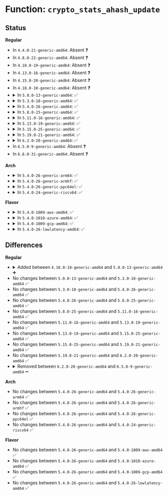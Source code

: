 # Function: <code>crypto_stats_ahash_update</code>

## Status
<b>Regular</b>
<ul>
<li>
In <code>4.4.0-21-generic-amd64</code>: Absent ❓
</li>
<li>
In <code>4.8.0-22-generic-amd64</code>: Absent ❓
</li>
<li>
In <code>4.10.0-19-generic-amd64</code>: Absent ❓
</li>
<li>
In <code>4.13.0-16-generic-amd64</code>: Absent ❓
</li>
<li>
In <code>4.15.0-20-generic-amd64</code>: Absent ❓
</li>
<li>
In <code>4.18.0-10-generic-amd64</code>: Absent ❓
</li>
<li>
<details>
<summary>In <code>5.0.0-13-generic-amd64</code>: ✅</summary>

```c
void crypto_stats_ahash_update(unsigned int nbytes, int ret, struct crypto_alg * alg)
```

```json
{
  "name": "crypto_stats_ahash_update",
  "collision_type": "Unique Global",
  "inline_type": "No",
  "funcs": [
    {
      "addr": 18446744071583530704,
      "name": "crypto_stats_ahash_update",
      "external": true,
      "loc": "crypto/algapi.c:1208",
      "file": "crypto/algapi.c",
      "inline": "seen, unknown",
      "caller_inline": [],
      "caller_func": [
        "security/integrity/ima/ima_crypto.c:ima_calc_buffer_hash",
        "security/integrity/ima/ima_crypto.c:ima_calc_file_hash",
        "security/integrity/ima/ima_crypto.c:ima_calc_file_hash",
        "crypto/gcm.c:gcm_hash_update",
        "lib/iov_iter.c:hash_and_copy_to_iter",
        "net/ipv4/tcp.c:tcp_md5_hash_key",
        "net/ipv4/tcp.c:tcp_md5_hash_skb_data",
        "net/ipv4/tcp.c:tcp_md5_hash_skb_data"
      ]
    }
  ],
  "symbols": [
    {
      "addr": 18446744071583530704,
      "name": "crypto_stats_ahash_update",
      "section": ".text",
      "bind": "STB_GLOBAL",
      "size": 76
    }
  ]
}
```
</details>
</li>
<li>
<details>
<summary>In <code>5.3.0-18-generic-amd64</code>: ✅</summary>

```c
void crypto_stats_ahash_update(unsigned int nbytes, int ret, struct crypto_alg * alg)
```

```json
{
  "name": "crypto_stats_ahash_update",
  "collision_type": "Unique Global",
  "inline_type": "No",
  "funcs": [
    {
      "addr": 18446744071583718224,
      "name": "crypto_stats_ahash_update",
      "external": true,
      "loc": "crypto/algapi.c:1177",
      "file": "crypto/algapi.c",
      "inline": "seen, unknown",
      "caller_inline": [],
      "caller_func": [
        "security/integrity/ima/ima_crypto.c:ima_calc_buffer_hash",
        "security/integrity/ima/ima_crypto.c:ima_calc_file_hash_atfm",
        "security/integrity/ima/ima_crypto.c:ima_calc_file_hash_atfm",
        "crypto/gcm.c:gcm_hash_update",
        "lib/iov_iter.c:hash_and_copy_to_iter",
        "net/ipv4/tcp.c:tcp_md5_hash_key",
        "net/ipv4/tcp.c:tcp_md5_hash_skb_data",
        "net/ipv4/tcp.c:tcp_md5_hash_skb_data"
      ]
    }
  ],
  "symbols": [
    {
      "addr": 18446744071583718224,
      "name": "crypto_stats_ahash_update",
      "section": ".text",
      "bind": "STB_GLOBAL",
      "size": 77
    }
  ]
}
```
</details>
</li>
<li>
<details>
<summary>In <code>5.4.0-26-generic-amd64</code>: ✅</summary>

```c
void crypto_stats_ahash_update(unsigned int nbytes, int ret, struct crypto_alg * alg)
```

```json
{
  "name": "crypto_stats_ahash_update",
  "collision_type": "Unique Global",
  "inline_type": "No",
  "funcs": [
    {
      "addr": 18446744071583828128,
      "name": "crypto_stats_ahash_update",
      "external": true,
      "loc": "crypto/algapi.c:1187",
      "file": "crypto/algapi.c",
      "inline": "seen, unknown",
      "caller_inline": [],
      "caller_func": [
        "fs/verity/hash_algs.c:fsverity_prepare_hash_state",
        "security/integrity/ima/ima_crypto.c:ima_calc_buffer_hash",
        "security/integrity/ima/ima_crypto.c:ima_calc_file_hash_atfm",
        "security/integrity/ima/ima_crypto.c:ima_calc_file_hash_atfm",
        "crypto/gcm.c:gcm_hash_update",
        "lib/iov_iter.c:hash_and_copy_to_iter",
        "net/ipv4/tcp.c:tcp_md5_hash_key",
        "net/ipv4/tcp.c:tcp_md5_hash_skb_data",
        "net/ipv4/tcp.c:tcp_md5_hash_skb_data"
      ]
    }
  ],
  "symbols": [
    {
      "addr": 18446744071583828128,
      "name": "crypto_stats_ahash_update",
      "section": ".text",
      "bind": "STB_GLOBAL",
      "size": 77
    }
  ]
}
```
</details>
</li>
<li>
<details>
<summary>In <code>5.8.0-25-generic-amd64</code>: ✅</summary>

```c
void crypto_stats_ahash_update(unsigned int nbytes, int ret, struct crypto_alg * alg)
```

```json
{
  "name": "crypto_stats_ahash_update",
  "collision_type": "Unique Global",
  "inline_type": "No",
  "funcs": [
    {
      "addr": 18446744071584223232,
      "name": "crypto_stats_ahash_update",
      "external": true,
      "loc": "crypto/algapi.c:1159",
      "file": "crypto/algapi.c",
      "inline": "seen, unknown",
      "caller_inline": [],
      "caller_func": [
        "fs/verity/hash_algs.c:fsverity_prepare_hash_state",
        "security/integrity/ima/ima_crypto.c:calc_buffer_ahash_atfm",
        "security/integrity/ima/ima_crypto.c:ima_calc_file_hash_atfm",
        "security/integrity/ima/ima_crypto.c:ima_calc_file_hash_atfm",
        "crypto/gcm.c:gcm_hash_update",
        "lib/iov_iter.c:hash_and_copy_to_iter",
        "net/ipv4/tcp.c:tcp_md5_hash_key",
        "net/ipv4/tcp.c:tcp_md5_hash_skb_data",
        "net/ipv4/tcp.c:tcp_md5_hash_skb_data",
        "net/ipv4/tcp_ipv4.c:tcp_v4_md5_hash_headers"
      ]
    }
  ],
  "symbols": [
    {
      "addr": 18446744071584223232,
      "name": "crypto_stats_ahash_update",
      "section": ".text",
      "bind": "STB_GLOBAL",
      "size": 104
    }
  ]
}
```
</details>
</li>
<li>
<details>
<summary>In <code>5.11.0-16-generic-amd64</code>: ✅</summary>

```c
void crypto_stats_ahash_update(unsigned int nbytes, int ret, struct crypto_alg * alg)
```

```json
{
  "name": "crypto_stats_ahash_update",
  "collision_type": "Unique Global",
  "inline_type": "No",
  "funcs": [
    {
      "addr": 18446744071584341872,
      "name": "crypto_stats_ahash_update",
      "external": true,
      "loc": "crypto/algapi.c:1178",
      "file": "crypto/algapi.c",
      "inline": "seen, unknown",
      "caller_inline": [],
      "caller_func": [
        "fs/verity/hash_algs.c:fsverity_prepare_hash_state",
        "security/integrity/ima/ima_crypto.c:calc_buffer_ahash_atfm",
        "security/integrity/ima/ima_crypto.c:ima_calc_file_hash_atfm",
        "security/integrity/ima/ima_crypto.c:ima_calc_file_hash_atfm",
        "crypto/gcm.c:gcm_hash_update",
        "lib/iov_iter.c:hash_and_copy_to_iter",
        "net/ipv4/tcp.c:tcp_md5_hash_key",
        "net/ipv4/tcp.c:tcp_md5_hash_skb_data",
        "net/ipv4/tcp.c:tcp_md5_hash_skb_data",
        "net/ipv4/tcp_ipv4.c:tcp_v4_md5_hash_headers"
      ]
    }
  ],
  "symbols": [
    {
      "addr": 18446744071584341872,
      "name": "crypto_stats_ahash_update",
      "section": ".text",
      "bind": "STB_GLOBAL",
      "size": 104
    }
  ]
}
```
</details>
</li>
<li>
<details>
<summary>In <code>5.13.0-19-generic-amd64</code>: ✅</summary>

```c
void crypto_stats_ahash_update(unsigned int nbytes, int ret, struct crypto_alg * alg)
```

```json
{
  "name": "crypto_stats_ahash_update",
  "collision_type": "Unique Global",
  "inline_type": "No",
  "funcs": [
    {
      "addr": 18446744071584376400,
      "name": "crypto_stats_ahash_update",
      "external": true,
      "loc": "crypto/algapi.c:1178",
      "file": "crypto/algapi.c",
      "inline": "seen, unknown",
      "caller_inline": [],
      "caller_func": [
        "fs/verity/hash_algs.c:fsverity_prepare_hash_state",
        "security/integrity/ima/ima_crypto.c:ima_calc_buffer_hash",
        "security/integrity/ima/ima_crypto.c:ima_calc_file_hash_atfm",
        "security/integrity/ima/ima_crypto.c:ima_calc_file_hash_atfm",
        "crypto/gcm.c:gcm_hash_update",
        "lib/iov_iter.c:hash_and_copy_to_iter",
        "net/ipv4/tcp.c:tcp_md5_hash_key",
        "net/ipv4/tcp.c:tcp_md5_hash_skb_data",
        "net/ipv4/tcp.c:tcp_md5_hash_skb_data",
        "net/ipv4/tcp_ipv4.c:tcp_v4_md5_hash_headers"
      ]
    }
  ],
  "symbols": [
    {
      "addr": 18446744071584376400,
      "name": "crypto_stats_ahash_update",
      "section": ".text",
      "bind": "STB_GLOBAL",
      "size": 104
    }
  ]
}
```
</details>
</li>
<li>
<details>
<summary>In <code>5.15.0-25-generic-amd64</code>: ✅</summary>

```c
void crypto_stats_ahash_update(unsigned int nbytes, int ret, struct crypto_alg * alg)
```

```json
{
  "name": "crypto_stats_ahash_update",
  "collision_type": "Unique Global",
  "inline_type": "No",
  "funcs": [
    {
      "addr": 18446744071584771520,
      "name": "crypto_stats_ahash_update",
      "external": true,
      "loc": "crypto/algapi.c:1160",
      "file": "crypto/algapi.c",
      "inline": "seen, unknown",
      "caller_inline": [],
      "caller_func": [
        "fs/verity/hash_algs.c:fsverity_prepare_hash_state",
        "security/integrity/ima/ima_crypto.c:ima_calc_buffer_hash",
        "security/integrity/ima/ima_crypto.c:ima_calc_file_hash_atfm",
        "security/integrity/ima/ima_crypto.c:ima_calc_file_hash_atfm",
        "crypto/gcm.c:gcm_hash_update",
        "lib/iov_iter.c:hash_and_copy_to_iter",
        "net/ipv4/tcp.c:tcp_md5_hash_key",
        "net/ipv4/tcp.c:tcp_md5_hash_skb_data",
        "net/ipv4/tcp.c:tcp_md5_hash_skb_data",
        "net/ipv4/tcp_ipv4.c:tcp_v4_md5_hash_headers"
      ]
    }
  ],
  "symbols": [
    {
      "addr": 18446744071584771520,
      "name": "crypto_stats_ahash_update",
      "section": ".text",
      "bind": "STB_GLOBAL",
      "size": 104
    }
  ]
}
```
</details>
</li>
<li>
<details>
<summary>In <code>5.19.0-21-generic-amd64</code>: ✅</summary>

```c
void crypto_stats_ahash_update(unsigned int nbytes, int ret, struct crypto_alg * alg)
```

```json
{
  "name": "crypto_stats_ahash_update",
  "collision_type": "Unique Global",
  "inline_type": "No",
  "funcs": [
    {
      "addr": 18446744071585455456,
      "name": "crypto_stats_ahash_update",
      "external": true,
      "loc": "crypto/algapi.c:1202",
      "file": "crypto/algapi.c",
      "inline": "seen, unknown",
      "caller_inline": [],
      "caller_func": [
        "fs/verity/hash_algs.c:fsverity_prepare_hash_state",
        "security/integrity/ima/ima_crypto.c:ima_calc_buffer_hash",
        "security/integrity/ima/ima_crypto.c:ima_calc_file_hash_atfm",
        "security/integrity/ima/ima_crypto.c:ima_calc_file_hash_atfm",
        "security/integrity/ima/ima_crypto.c:ima_calc_file_hash_atfm",
        "crypto/gcm.c:gcm_hash_update",
        "lib/iov_iter.c:hash_and_copy_to_iter",
        "net/ipv4/tcp.c:tcp_md5_hash_key",
        "net/ipv4/tcp.c:tcp_md5_hash_skb_data",
        "net/ipv4/tcp.c:tcp_md5_hash_skb_data",
        "net/ipv4/tcp_ipv4.c:tcp_v4_md5_hash_headers"
      ]
    }
  ],
  "symbols": [
    {
      "addr": 18446744071585455456,
      "name": "crypto_stats_ahash_update",
      "section": ".text",
      "bind": "STB_GLOBAL",
      "size": 140
    }
  ]
}
```
</details>
</li>
<li>
<details>
<summary>In <code>6.2.0-20-generic-amd64</code>: ✅</summary>

```c
void crypto_stats_ahash_update(unsigned int nbytes, int ret, struct crypto_alg * alg)
```

```json
{
  "name": "crypto_stats_ahash_update",
  "collision_type": "Unique Global",
  "inline_type": "No",
  "funcs": [
    {
      "addr": 18446744071586214096,
      "name": "crypto_stats_ahash_update",
      "external": true,
      "loc": "crypto/algapi.c:1150",
      "file": "crypto/algapi.c",
      "inline": "seen, unknown",
      "caller_inline": [],
      "caller_func": [
        "fs/verity/hash_algs.c:fsverity_prepare_hash_state",
        "security/integrity/ima/ima_crypto.c:ima_calc_buffer_hash",
        "security/integrity/ima/ima_crypto.c:ima_calc_file_hash_atfm",
        "security/integrity/ima/ima_crypto.c:ima_calc_file_hash_atfm",
        "security/integrity/ima/ima_crypto.c:ima_calc_file_hash_atfm",
        "crypto/gcm.c:gcm_hash_update",
        "lib/iov_iter.c:hash_and_copy_to_iter",
        "net/ipv4/tcp.c:tcp_md5_hash_key",
        "net/ipv4/tcp.c:tcp_md5_hash_skb_data",
        "net/ipv4/tcp.c:tcp_md5_hash_skb_data",
        "net/ipv4/tcp_ipv4.c:tcp_v4_md5_hash_headers"
      ]
    }
  ],
  "symbols": [
    {
      "addr": 18446744071586214096,
      "name": "crypto_stats_ahash_update",
      "section": ".text",
      "bind": "STB_GLOBAL",
      "size": 140
    }
  ]
}
```
</details>
</li>
<li>
In <code>6.5.0-9-generic-amd64</code>: Absent ❓
</li>
<li>
In <code>6.8.0-31-generic-amd64</code>: Absent ❓
</li>
</ul>
<b>Arch</b>
<ul>
<li>
<details>
<summary>In <code>5.4.0-26-generic-arm64</code>: ✅</summary>

```c
void crypto_stats_ahash_update(unsigned int nbytes, int ret, struct crypto_alg * alg)
```

```json
{
  "name": "crypto_stats_ahash_update",
  "collision_type": "Unique Global",
  "inline_type": "No",
  "funcs": [
    {
      "addr": 18446603336495636952,
      "name": "crypto_stats_ahash_update",
      "external": true,
      "loc": "crypto/algapi.c:1187",
      "file": "crypto/algapi.c",
      "inline": "seen, unknown",
      "caller_inline": [],
      "caller_func": [
        "fs/verity/hash_algs.c:fsverity_prepare_hash_state",
        "security/integrity/ima/ima_crypto.c:ima_calc_buffer_hash",
        "security/integrity/ima/ima_crypto.c:ima_calc_file_hash_atfm",
        "crypto/gcm.c:gcm_hash_update",
        "lib/iov_iter.c:hash_and_copy_to_iter",
        "net/ipv4/tcp.c:tcp_md5_hash_key",
        "net/ipv4/tcp.c:tcp_md5_hash_skb_data",
        "net/ipv4/tcp.c:tcp_md5_hash_skb_data"
      ]
    }
  ],
  "symbols": [
    {
      "addr": 18446603336495636952,
      "name": "crypto_stats_ahash_update",
      "section": ".text",
      "bind": "STB_GLOBAL",
      "size": 172
    }
  ]
}
```
</details>
</li>
<li>
<details>
<summary>In <code>5.4.0-26-generic-armhf</code>: ✅</summary>

```c
void crypto_stats_ahash_update(unsigned int nbytes, int ret, struct crypto_alg * alg)
```

```json
{
  "name": "crypto_stats_ahash_update",
  "collision_type": "Unique Global",
  "inline_type": "No",
  "funcs": [
    {
      "addr": 3228993956,
      "name": "crypto_stats_ahash_update",
      "external": true,
      "loc": "crypto/algapi.c:1187",
      "file": "crypto/algapi.c",
      "inline": "seen, unknown",
      "caller_inline": [],
      "caller_func": [
        "fs/verity/hash_algs.c:fsverity_prepare_hash_state",
        "security/integrity/ima/ima_crypto.c:ima_calc_buffer_hash",
        "security/integrity/ima/ima_crypto.c:ima_calc_file_hash_atfm",
        "security/integrity/ima/ima_crypto.c:ima_calc_file_hash_atfm",
        "crypto/gcm.c:gcm_hash_update",
        "lib/iov_iter.c:hash_and_copy_to_iter",
        "net/ipv4/tcp.c:tcp_md5_hash_key",
        "net/ipv4/tcp.c:tcp_md5_hash_skb_data",
        "net/ipv4/tcp.c:tcp_md5_hash_skb_data",
        "net/ipv4/tcp_ipv4.c:tcp_v4_md5_hash_headers",
        "net/ipv6/tcp_ipv6.c:tcp_v6_md5_hash_headers"
      ]
    }
  ],
  "symbols": [
    {
      "addr": 3228993956,
      "name": "crypto_stats_ahash_update",
      "section": ".text",
      "bind": "STB_GLOBAL",
      "size": 164
    }
  ]
}
```
</details>
</li>
<li>
<details>
<summary>In <code>5.4.0-26-generic-ppc64el</code>: ✅</summary>

```c
void crypto_stats_ahash_update(unsigned int nbytes, int ret, struct crypto_alg * alg)
```

```json
{
  "name": "crypto_stats_ahash_update",
  "collision_type": "Unique Global",
  "inline_type": "No",
  "funcs": [
    {
      "addr": 13835058055289768288,
      "name": "crypto_stats_ahash_update",
      "external": true,
      "loc": "crypto/algapi.c:1187",
      "file": "crypto/algapi.c",
      "inline": "seen, unknown",
      "caller_inline": [],
      "caller_func": [
        "fs/verity/hash_algs.c:fsverity_prepare_hash_state",
        "security/integrity/ima/ima_crypto.c:ima_calc_buffer_hash",
        "security/integrity/ima/ima_crypto.c:ima_calc_file_hash_atfm",
        "security/integrity/ima/ima_crypto.c:ima_calc_file_hash_atfm",
        "crypto/gcm.c:gcm_hash_update",
        "lib/iov_iter.c:hash_and_copy_to_iter",
        "net/ipv4/tcp.c:tcp_md5_hash_key",
        "net/ipv4/tcp.c:tcp_md5_hash_skb_data",
        "net/ipv4/tcp.c:tcp_md5_hash_skb_data"
      ]
    }
  ],
  "symbols": [
    {
      "addr": 13835058055289768288,
      "name": "crypto_stats_ahash_update",
      "section": ".text",
      "bind": "STB_GLOBAL",
      "size": 244
    }
  ]
}
```
</details>
</li>
<li>
<details>
<summary>In <code>5.4.0-24-generic-riscv64</code>: ✅</summary>

```c
void crypto_stats_ahash_update(unsigned int nbytes, int ret, struct crypto_alg * alg)
```

```json
{
  "name": "crypto_stats_ahash_update",
  "collision_type": "Unique Global",
  "inline_type": "No",
  "funcs": [
    {
      "addr": 18446743936274793624,
      "name": "crypto_stats_ahash_update",
      "external": true,
      "loc": "crypto/algapi.c:1187",
      "file": "crypto/algapi.c",
      "inline": "seen, unknown",
      "caller_inline": [],
      "caller_func": [
        "fs/verity/hash_algs.c:fsverity_prepare_hash_state",
        "security/integrity/ima/ima_crypto.c:ima_calc_buffer_hash",
        "security/integrity/ima/ima_crypto.c:ima_calc_file_hash_atfm",
        "security/integrity/ima/ima_crypto.c:ima_calc_file_hash_atfm",
        "crypto/gcm.c:gcm_hash_update",
        "lib/iov_iter.c:hash_and_copy_to_iter",
        "net/ipv4/tcp.c:tcp_md5_hash_key",
        "net/ipv4/tcp.c:tcp_md5_hash_skb_data",
        "net/ipv4/tcp.c:tcp_md5_hash_skb_data"
      ]
    }
  ],
  "symbols": [
    {
      "addr": 18446743936274793624,
      "name": "crypto_stats_ahash_update",
      "section": ".text",
      "bind": "STB_GLOBAL",
      "size": 148
    }
  ]
}
```
</details>
</li>
</ul>
<b>Flavor</b>
<ul>
<li>
<details>
<summary>In <code>5.4.0-1009-aws-amd64</code>: ✅</summary>

```c
void crypto_stats_ahash_update(unsigned int nbytes, int ret, struct crypto_alg * alg)
```

```json
{
  "name": "crypto_stats_ahash_update",
  "collision_type": "Unique Global",
  "inline_type": "No",
  "funcs": [
    {
      "addr": 18446744071583796864,
      "name": "crypto_stats_ahash_update",
      "external": true,
      "loc": "crypto/algapi.c:1187",
      "file": "crypto/algapi.c",
      "inline": "seen, unknown",
      "caller_inline": [],
      "caller_func": [
        "fs/verity/hash_algs.c:fsverity_prepare_hash_state",
        "security/integrity/ima/ima_crypto.c:ima_calc_buffer_hash",
        "security/integrity/ima/ima_crypto.c:ima_calc_file_hash_atfm",
        "security/integrity/ima/ima_crypto.c:ima_calc_file_hash_atfm",
        "crypto/gcm.c:gcm_hash_update",
        "lib/iov_iter.c:hash_and_copy_to_iter",
        "net/ipv4/tcp.c:tcp_md5_hash_key",
        "net/ipv4/tcp.c:tcp_md5_hash_skb_data",
        "net/ipv4/tcp.c:tcp_md5_hash_skb_data"
      ]
    }
  ],
  "symbols": [
    {
      "addr": 18446744071583796864,
      "name": "crypto_stats_ahash_update",
      "section": ".text",
      "bind": "STB_GLOBAL",
      "size": 77
    }
  ]
}
```
</details>
</li>
<li>
<details>
<summary>In <code>5.4.0-1010-azure-amd64</code>: ✅</summary>

```c
void crypto_stats_ahash_update(unsigned int nbytes, int ret, struct crypto_alg * alg)
```

```json
{
  "name": "crypto_stats_ahash_update",
  "collision_type": "Unique Global",
  "inline_type": "No",
  "funcs": [
    {
      "addr": 18446744071583733920,
      "name": "crypto_stats_ahash_update",
      "external": true,
      "loc": "crypto/algapi.c:1187",
      "file": "crypto/algapi.c",
      "inline": "seen, unknown",
      "caller_inline": [],
      "caller_func": [
        "fs/verity/hash_algs.c:fsverity_prepare_hash_state",
        "security/integrity/ima/ima_crypto.c:ima_calc_buffer_hash",
        "security/integrity/ima/ima_crypto.c:ima_calc_file_hash_atfm",
        "security/integrity/ima/ima_crypto.c:ima_calc_file_hash_atfm",
        "crypto/gcm.c:gcm_hash_update",
        "lib/iov_iter.c:hash_and_copy_to_iter",
        "net/ipv4/tcp.c:tcp_md5_hash_key",
        "net/ipv4/tcp.c:tcp_md5_hash_skb_data",
        "net/ipv4/tcp.c:tcp_md5_hash_skb_data"
      ]
    }
  ],
  "symbols": [
    {
      "addr": 18446744071583733920,
      "name": "crypto_stats_ahash_update",
      "section": ".text",
      "bind": "STB_GLOBAL",
      "size": 77
    }
  ]
}
```
</details>
</li>
<li>
<details>
<summary>In <code>5.4.0-1009-gcp-amd64</code>: ✅</summary>

```c
void crypto_stats_ahash_update(unsigned int nbytes, int ret, struct crypto_alg * alg)
```

```json
{
  "name": "crypto_stats_ahash_update",
  "collision_type": "Unique Global",
  "inline_type": "No",
  "funcs": [
    {
      "addr": 18446744071583780624,
      "name": "crypto_stats_ahash_update",
      "external": true,
      "loc": "crypto/algapi.c:1187",
      "file": "crypto/algapi.c",
      "inline": "seen, unknown",
      "caller_inline": [],
      "caller_func": [
        "fs/verity/hash_algs.c:fsverity_prepare_hash_state",
        "security/integrity/ima/ima_crypto.c:ima_calc_buffer_hash",
        "security/integrity/ima/ima_crypto.c:ima_calc_file_hash_atfm",
        "security/integrity/ima/ima_crypto.c:ima_calc_file_hash_atfm",
        "crypto/gcm.c:gcm_hash_update",
        "lib/iov_iter.c:hash_and_copy_to_iter",
        "net/ipv4/tcp.c:tcp_md5_hash_key",
        "net/ipv4/tcp.c:tcp_md5_hash_skb_data",
        "net/ipv4/tcp.c:tcp_md5_hash_skb_data"
      ]
    }
  ],
  "symbols": [
    {
      "addr": 18446744071583780624,
      "name": "crypto_stats_ahash_update",
      "section": ".text",
      "bind": "STB_GLOBAL",
      "size": 77
    }
  ]
}
```
</details>
</li>
<li>
<details>
<summary>In <code>5.4.0-26-lowlatency-amd64</code>: ✅</summary>

```c
void crypto_stats_ahash_update(unsigned int nbytes, int ret, struct crypto_alg * alg)
```

```json
{
  "name": "crypto_stats_ahash_update",
  "collision_type": "Unique Global",
  "inline_type": "No",
  "funcs": [
    {
      "addr": 18446744071583881616,
      "name": "crypto_stats_ahash_update",
      "external": true,
      "loc": "crypto/algapi.c:1187",
      "file": "crypto/algapi.c",
      "inline": "seen, unknown",
      "caller_inline": [],
      "caller_func": [
        "fs/verity/hash_algs.c:fsverity_prepare_hash_state",
        "security/integrity/ima/ima_crypto.c:ima_calc_buffer_hash",
        "security/integrity/ima/ima_crypto.c:ima_calc_file_hash_atfm",
        "security/integrity/ima/ima_crypto.c:ima_calc_file_hash_atfm",
        "crypto/gcm.c:gcm_hash_update",
        "lib/iov_iter.c:hash_and_copy_to_iter",
        "net/ipv4/tcp.c:tcp_md5_hash_key",
        "net/ipv4/tcp.c:tcp_md5_hash_skb_data",
        "net/ipv4/tcp.c:tcp_md5_hash_skb_data"
      ]
    }
  ],
  "symbols": [
    {
      "addr": 18446744071583881616,
      "name": "crypto_stats_ahash_update",
      "section": ".text",
      "bind": "STB_GLOBAL",
      "size": 77
    }
  ]
}
```
</details>
</li>
</ul>

## Differences
<b>Regular</b>
<ul>
<li>
<details>
<summary>Added between <code>4.18.0-10-generic-amd64</code> and <code>5.0.0-13-generic-amd64</code> ➕</summary>

```c
void crypto_stats_ahash_update(unsigned int nbytes, int ret, struct crypto_alg * alg)
```
</details>
</li>
<li>
No changes between <code>5.0.0-13-generic-amd64</code> and <code>5.3.0-18-generic-amd64</code> ✅
</li>
<li>
No changes between <code>5.3.0-18-generic-amd64</code> and <code>5.4.0-26-generic-amd64</code> ✅
</li>
<li>
No changes between <code>5.4.0-26-generic-amd64</code> and <code>5.8.0-25-generic-amd64</code> ✅
</li>
<li>
No changes between <code>5.8.0-25-generic-amd64</code> and <code>5.11.0-16-generic-amd64</code> ✅
</li>
<li>
No changes between <code>5.11.0-16-generic-amd64</code> and <code>5.13.0-19-generic-amd64</code> ✅
</li>
<li>
No changes between <code>5.13.0-19-generic-amd64</code> and <code>5.15.0-25-generic-amd64</code> ✅
</li>
<li>
No changes between <code>5.15.0-25-generic-amd64</code> and <code>5.19.0-21-generic-amd64</code> ✅
</li>
<li>
No changes between <code>5.19.0-21-generic-amd64</code> and <code>6.2.0-20-generic-amd64</code> ✅
</li>
<li>
<details>
<summary>Removed between <code>6.2.0-20-generic-amd64</code> and <code>6.5.0-9-generic-amd64</code> ➖</summary>

```c
void crypto_stats_ahash_update(unsigned int nbytes, int ret, struct crypto_alg * alg)
```
</details>
</li>
</ul>
<b>Arch</b>
<ul>
<li>
No changes between <code>5.4.0-26-generic-amd64</code> and <code>5.4.0-26-generic-arm64</code> ✅
</li>
<li>
No changes between <code>5.4.0-26-generic-amd64</code> and <code>5.4.0-26-generic-armhf</code> ✅
</li>
<li>
No changes between <code>5.4.0-26-generic-amd64</code> and <code>5.4.0-26-generic-ppc64el</code> ✅
</li>
<li>
No changes between <code>5.4.0-26-generic-amd64</code> and <code>5.4.0-24-generic-riscv64</code> ✅
</li>
</ul>
<b>Flavor</b>
<ul>
<li>
No changes between <code>5.4.0-26-generic-amd64</code> and <code>5.4.0-1009-aws-amd64</code> ✅
</li>
<li>
No changes between <code>5.4.0-26-generic-amd64</code> and <code>5.4.0-1010-azure-amd64</code> ✅
</li>
<li>
No changes between <code>5.4.0-26-generic-amd64</code> and <code>5.4.0-1009-gcp-amd64</code> ✅
</li>
<li>
No changes between <code>5.4.0-26-generic-amd64</code> and <code>5.4.0-26-lowlatency-amd64</code> ✅
</li>
</ul>
